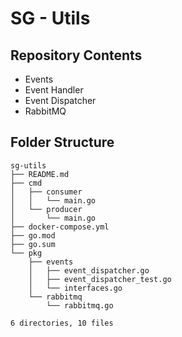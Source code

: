 # SG - Utils

## Repository Contents
- Events
- Event Handler
- Event Dispatcher
- RabbitMQ

## Folder Structure
```
sg-utils
├── README.md
├── cmd
│   ├── consumer
│   │   └── main.go
│   └── producer
│       └── main.go
├── docker-compose.yml
├── go.mod
├── go.sum
└── pkg
    ├── events
    │   ├── event_dispatcher.go
    │   ├── event_dispatcher_test.go
    │   └── interfaces.go
    └── rabbitmq
        └── rabbitmq.go

6 directories, 10 files
```
